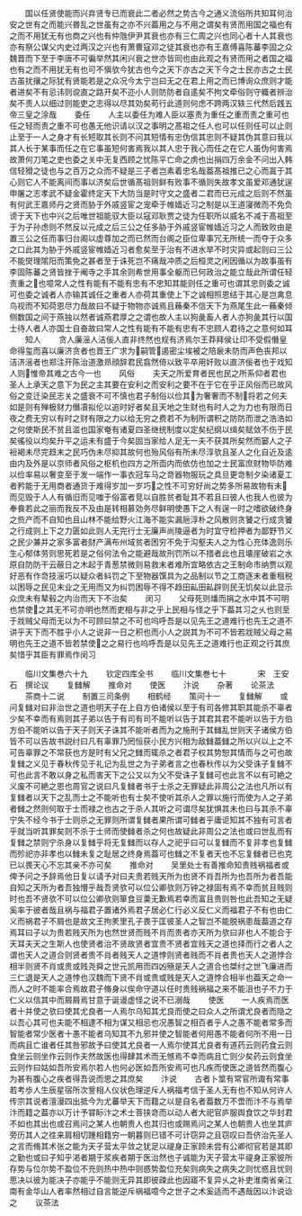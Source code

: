 <!-- { "loadSidebar": true } -->
　　国以任贤使能而兴弃贤专已而衰此二者必然之势古今之通义流俗所共知耳何治安之世有之而能兴昬乱之世虽有之亦不兴葢用之与不用之谓矣有贤而用国之福也有之而不用犹无有也商之兴也有仲虺伊尹其衰也亦有三仁周之兴也同心者十人其衰也亦有祭公谋父内史过两汉之兴也有萧曹寇邓之徒其衰也亦有王嘉傅喜陈蕃李固之众魏晋而下至于李唐不可徧举然其闲兴衰之世亦皆同也由此观之有贤而用之者国之福也有之而不用犹无有也可不愼欤今犹古也今之天下亦古之天下今之士民亦古之士民古虽扰攘之际犹有贤能若是之众况今太宁岂曰无之在君上用之而已博询众庶则才能者进矣不有忌讳则谠直之路开矣不迩小人则防防者自逺矣不拘文牵俗则守軄者辨治矣不责人以细过则能吏之志得以尽其効矣苟行此道则何虑不跨两汉轶三代然后践五帝三皇之涂哉
　　委任
　　人主以委任为难人臣以塞责为重任之重而责之重可也任之轻而责之重不可也愚无他识请以汉之事明之髙祖之任人也可以任则任可以止则止至于一人之身才有长短取其长则不问其短情有忠伪信其忠则不疑其伪其意曰我以其人长于某事而任之在它事虽短何害焉我以其人忠于我心而任之在它人虽伪何害焉故萧何刀笔之吏也委之关中无复西顾之忧陈平亡命之虏也出捐四万余金不问出入韩信轻猾之徒也与之百万之众而不疑是三子者岂素着忠名哉葢髙祖推已之心而寘于其心则它人不能离间而事以济矣后世循髙祖则鲜有败事不循则失故孝文虽爱邓通犹逞申屠之志孝武不疑金霍终定天下大防当是时守文之盛者二君而已元成之后则不然虽有何武王嘉师丹之贤而胁于外戚竖宦之宠牵于帷嫱近习之制是以王道寖微而不免负谤于天下也中兴之后唯世祖能驭大臣以寇邓耿贾之徒为任职所以威名不减于髙祖至于为子孙虑则不然反以元成之后三公之任多胁于外戚竖宦帷嫱近习之人而致败由是置三公之任而事归台阁以虚尊加之而已然而台阁之臣位卑事冗无所统一而夺于众多之口此其为胁于外戚竖宦帷嫱近习者愈矣至于治有不进水旱不时灾异或起则曰三公不能爕理隂阳而策免之甚者至于诛死岂不痛哉冲质之后桓灵之闲因循以为故事虽有李固陈蕃之贤皆挫于阉寺之手其余则希世用事全躯而已何政治之能立哉此所谓任轻责重之也噫常人之性有能有不能有忠有不忠知其能则任之重可也谓其忠则委之诚可也委之诚者人亦输其诚任之重者人亦荷其重使上下之诚相照恩结于其心是岂禽息鸟视而不知荷恩尽力哉故曰不疑于物物亦诚焉且蘓秦不信天下为燕尾生此一蘓秦倾侧数国之间于燕独以然者诚燕君厚之之谓也故人主以狗彘畜人者人亦狗彘其行以国士待人者人亦国士自奋故曰常人之性有能有不能有忠有不忠顾人君待之之意何如耳
　　知人
　　贪人廉滛人洁佞人直非终然也规有济焉尔王莽拜侯让印不受假僭皇命得玺而喜以廉济贪者也晋王广求为嗣管遏密尘埃被之陪扆未防而声色丧邦以洁济滛者也郑注开陈治道激昻顔辞君民翕然倚以致平卒用奸败以直济佞者也于戏知人则惟帝其难之古今一也
　　风俗
　　夫天之所爱育者民也民之所系仰者君也圣人上承天之意下为民之主其要在安利之而安利之要不在于它在乎正风俗而已故风俗之变迁染民志关之盛衰不可不慎也君子制俗以俭其为奢奢而不制将若之何夫如是则有殚极财力僭凟拟伦以追时好者矣且天地之生财也有时人之为力也有限而日夜之费无穷以有时之财有限之力以给无穷之费若不为制所谓积之防防而泄之浩浩如之何使斯民不贫且滥也国家奄有诸夏四圣继统制度以定矣纪纲以缉矣赋敛不伤于民矣徭役以均矣升平之运未有盛于今矣固当家给人足无一夫不获其所矣然而窭人之子裋褐未尽完趋末之民巧伪未尽抑其故何也殆风俗有所未尽淳欤且圣人之化自近及逺由内及外是以京师者风俗之枢机也四方之所靣内而依仿也加之士民富庶财物毕防难以俭率易以奢变至于发一端作一事衣冠车马之竒器物服玩之具旦更竒制夕染诸夏工者矜能于无用商者通货于难得岁加一岁巧之性不可穷好尚之势多所易故物有未而见毁于人人有循旧而见嗤于俗富者竞以自胜贫者耻其不若且曰彼人也我人也彼为奉飬若此之丽而我反不及由是转相慕効务尽鲜明使愚下之人有逞一时之嗜欲破终身之赀产而不自知也且山林不能给野火江海不能实漏巵淳朴之风散则贪饕之行成贪饕之行成则上下之力匮如此则人无完行士无廉声尚陵逼者为时宜守检押者为鄙野节义之民少兼并之家多富者财产满布州域贫者困穷不免于沟壑夫人之为性心充体逸则乐生心郁体劳则思死若是之俗何法令之能避哉故刑罚所以不措者此也且壊崖破岩之水原自防防干云蔽日之木起于青葱禁微则易救末者难所宜略依古之王制命市纳贾以观好恶有作竒技滛巧以疑众者紏罚之下至物器馔具为之品制以节之工商逐末者重租税以困辱之民见末业之无用而又为纠罚困辱不得不趋田畆田畆辟则民无饥矣以此显示众庶未有辇毂之内治而天下不治矣
　　闵习
　　父母死则燔而捐之水中其不可明也禁使之其无不可亦明也然而吏相与非之乎上民相与怪之乎下葢其习之乆也则至于戕贼父母而无以为不可顾曰禁之不可也呜呼吾是以见先王之道难行也先王之道不讲乎天下而不胜乎小人之说非一日之积也而小人之説其为不可不皆若戕贼父母之易明也先王之道不皆若禁使之之易行也呜呼吾是以见先王之道难行也正观之行其庶矣惜乎其臣有罪焉作闵习




　　临川文集巻六十九
　　钦定四库全书
　　临川文集巻七十　　　　宋　王安石　撰论议
　　复雠解
　　推命对
　　使医
　　汴说
　　杂著
　　论茶法
　　茶商十二说
　　制置三司条例
　　相鹤经
　　策问十一
　　复雠解
　　或问复雠对曰非治世之道也明天子在上自方伯诸侯以至于有司各修其职其能杀不辜者少矣不幸而有焉则其子弟以告于有司有司不能听以告于其君其君不能听以告于方伯方伯不能听以告于天子则天子诛其不能听者而为之施刑于其雠乱世则天子诸侯方伯皆不可以告故书説纣曰凡有辜罪乃罔恒获小民方兴相为敌雠葢雠之所以兴以上之不可告辜罪之不常获也方是时有父兄之雠而辄杀之者君子权其势恕其情而与之可也故复雠之义见于春秋传见于礼记为乱世之为子弟者言之也春秋传以为父受诛子复雠不可也此言不敢以身之私而害天下之公又以为父不受诛子复雠可也此言不以有可絶之义废不可絶之恩也周官之说曰凡复雠者书于士杀之无罪疑此非周公之法也凡所以有复雠者以天下之乱而士之不能听也有士矣不使听其杀人之罪以施行而使为人之子弟者雠之然则何取于士而禄之也古之于杀人其听之可谓尽矣犹惧其未也曰与其杀不辜宁失不经今书于士则杀之无罪则所谓复雠者果所谓可雠者乎庸讵知其不独有可言者乎就当听其罪矣则不杀于士师而使雠者杀之何也故疑此非周公之法也或曰世乱而有复雠之禁则宁杀身以复雠乎将无复雠而以存人之祀乎曰可以复雠而不复非孝也复雠而殄祀亦非孝也以雠未复之耻居之终身焉葢可也雠之不复者天也不忘复雠者已也克已以畏天心不忘其亲不亦可矣
　　推命对
　　吴里处士有善推命知贵贱祸福者或俾予问之予辞焉他日复以请予对曰夫贵若贱天所为也贤不肖吾所为也吾所为者吾能自知之天所为者吾独懵乎哉吾贤欤可以位公卿欤则万钟之禄固有焉不幸而贫且贱则时也吾不贤欤不可以位公卿欤则箪食豆羮无歉焉若幸而富且贵则咎也此吾知之无疑奚率于彼者哉且祸与福君子置诸外焉君子居必仁行必义反仁义而福君子不有也由仁义而祸君子不屑也是故文王拘羑里孔子畏于匡彼圣人之智岂不能脱祸患哉葢道之存焉耳曰子以为贵若贱天所为也然世贤而贱不肖而贵者亦天所为欤曰非也人不能合于天耳夫天之生斯人也使贤者治不贤故贤者宜贵不贤者宜贱天之道也择而行之者人之谓也天人之道合则贤者贵不肖者贱天人之道悖则贤者贱而不肖者贵也天人之道悖合相半则贤不肖或贵或贱尧舜之世元凯用而四凶殛是天人之道合也桀纣之世飞廉进而三仁退是天人之道悖也汉魏而下贤不肖或贵或贱是天人之道悖合相半也葢天之命一而人之时不能率合焉故君子脩身以俟命守道以任时贵贱祸福之来不能沮也子不力于仁义以信其中而屑屑焉甘意于诞谩虚怪之说不已溺哉
　　使医
　　一人疾焉而医者十并使之欤曰使其尤良者一人焉尔乌知其尤良而使之曰众人之所谓尤良者而隐之以吾心其可也夫能不相逮不相为谋又相忌也况愚智之相百者乎人之愚不能者常多而智能者常少医者十愚不能者乌知其不九邪并使之智能者何用愚不能者何所不用一日而病且亡谁者任其咎邪故予曰使其尤良者一人焉尔使其尤良者有道药云则药食云则食坐云则坐作云则作夫然故医也得肆其术而无憾焉不幸而病且亡则少矣药云则食坐云则作曰姑如吾所安焉尔若人也何必医如吾所安焉可也凡疾而使医之道皆然而腹心为甚有腹心之疾者得吾说而思之其庶矣
　　汴说
　　古者卜筮有常官所诹有常事若考歩人生辰星宿所次訾相人仪状色理逆斥人祸福考信于圣人无有也不知从何许人传宗其说者澶漫四出抵今为尤蕃举天下而籍之以是自名者葢数万不啻而汴不与焉举汴而籍之葢亦以万计予甞眎汴之术士菩挟竒而以动人者大祀官庐服舆食饮之华封君不如也其出也或召焉问之某人也朝贵人也其归也或赐焉问之某人也朝贵人也坐其庐旁历其人之徃来肩相切踵相籍穷一朝暮则已错不可计窃异之且窃叹曰吾侪治先圣人之言而脩其术张之能为天子营太平敛之犹足以禔身正家顾未尝有公卿彻官若是其即之勤也或曰子知乎渇者期于浆疾者期于医治然也子诚能为天子营太平禔身正家彼所存势与位尔势不盈位不充则热中热中则惑势盈位充矣则病失之病失之则忧惑且忧则思决以彼为能决子亦能乎不能则无异其即彼疎此也因寤不复异乆之补吏淮南省亲江南有金华山人者率然相过自言能逆斥祸福噫今之世子之术奚适而不遇哉因以汴说谂之
　　议茶法
